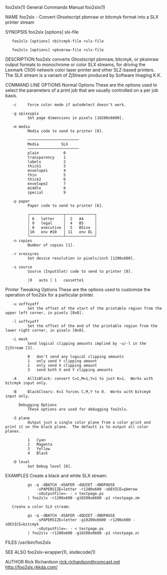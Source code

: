 foo2slx(1)                                                                                 General Commands Manual                                                                                 foo2slx(1)

NAME
       foo2slx - Convert Ghostscript pbmraw or bitcmyk format into a SLX printer stream

SYNOPSIS
       foo2slx [options] <pbmraw-file >slx-file

       foo2slx [options] <bitcmyk-file >slx-file

       foo2slx [options] <pksmraw-file >slx-file

DESCRIPTION
       foo2slx  converts  Ghostscript  pbmraw,  bitcmyk, or pksmraw output formats to monochrome or color SLX streams, for driving the Lexmark C500 network color laser printer and other SLZ-based printers.
       The SLX stream is a variant of ZjStream produced by Software Imaging K.K.

COMMAND LINE OPTIONS
   Normal Options
       These are the options used to select the parameters of a print job that are usually controlled on a per job basis.

       -c     Force color mode if autodetect doesn't work.

       -g xpixxypix
              Set page dimensions in pixels [10200x6600].

       -m media
              Media code to send to printer [0].

              ───────────────────────
              Media          SLX
              ───────────────────────
              plain           0
              transparency    1
              labels          2
              thick1          3
              envelope1       4
              thin            5
              thick2          6
              envelope2       7
              middle          8
              special         9

       -p paper
              Paper code to send to printer [6].

              ┌───────────────┬─────────────┐
              │ 6   letter    │  2   A4     │
              │ 9   legal     │  4   B5     │
              │ 8   executive │  5   B5iso  │
              │10   env #10   │ 11   env DL │
              └───────────────┴─────────────┘
       -n copies
              Number of copies [1].

       -r xresxyres
              Set device resolution in pixels/inch [1200x600].

       -s source
              Source (InputSlot) code to send to printer [0].

              │0   auto │ 1   cassette1

   Printer Tweaking Options
       These are the options used to customize the operation of foo2slx for a particular printer.

       -u xoffxyoff
              Set the offset of the start of the printable region from the upper left corner, in pixels [0x0].

       -l xoffxyoff
              Set the offset of the end of the printable region from the lower right corner, in pixels [0x0].

       -L mask
              Send logical clipping amounts implied by -u/-l in the ZjStream [3].

              0   don't send any logical clipping amounts
              1   only send Y clipping amount
              2   only send X clipping amount
              3   send both X and Y clipping amounts

       -A     AllIsBlack: convert C=1,M=1,Y=1 to just K=1.  Works with bitcmyk input only.

       -B     BlackClears: K=1 forces C,M,Y to 0.  Works with bitcmyk input only.

          Debugging Options
              These options are used for debugging foo2slx.

       -S plane
              Output just a single color plane from a color print and print it on the black plane.  The default is to output all color planes.

              1   Cyan
              2   Magenta
              3   Yellow
              4   Black

       -D level
              Set Debug level [0].

EXAMPLES
       Create a black and white SLX stream:

              gs -q -dBATCH -dSAFER -dQUIET -dNOPAUSE
                  -sPAPERSIZE=letter -r1200x600 -sDEVICE=pbmraw
                  -sOutputFile=- - < testpage.ps
              | foo2slx -r1200x600 -g10200x6600 -p1 >testpage.zm

       Create a color SLX stream:

              gs -q -dBATCH -dSAFER -dQUIET -dNOPAUSE
                  -sPAPERSIZE=letter -g10200x6600 -r1200x600 -sDEVICE=bitcmyk
                  -sOutputFile=- - < testpage.ps
              | foo2slx -r1200x600 -g10200x6600 -p1 >testpage.zc

FILES
       /usr/bin/foo2slx

SEE ALSO
       foo2slx-wrapper(1), slxdecode(1)

AUTHOR
       Rick Richardson <rick.richardson@comcast.net>
       http://foo2slx.rkkda.com/

